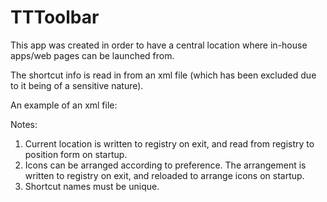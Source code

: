 # TTToolbar

This app was created in order to have a central location where in-house apps/web pages can be launched from.

The shortcut info is read in from an xml file (which has been excluded due to it being of a sensitive nature).

An example of an xml file:

<ToolbarShortcuts>
  <!-- Exe -->
  <ToolbarShortcut name="shortcutName1" iconFilename="Images\\icon1.png" exeRelFilename="specify relative path to exe"/>
  
  <!-- Web address -->
  <ToolbarShortcut name="shortcutName2" iconFilename="Images\\icon2.png" link="specify web address"/>
</ToolbarShortcuts>

Notes:

1. Current location is written to registry on exit, and read from registry to position form on startup.
2. Icons can be arranged according to preference. The arrangement is written to registry on exit, and reloaded to arrange icons on startup.
3. Shortcut names must be unique.
